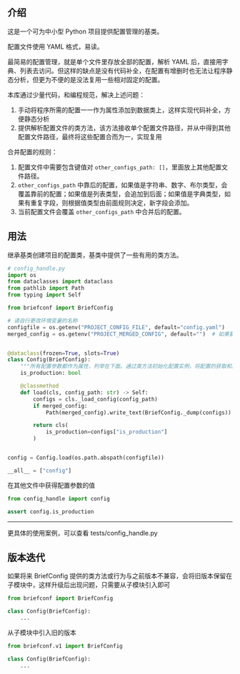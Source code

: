 ## 介绍

这是一个可为中小型 Python 项目提供配置管理的基类。

配置文件使用 YAML 格式，易读。

最简易的配置管理，就是单个文件里存放全部的配置，解析 YAML 后，直接用字典、列表去访问。但这样的缺点是没有代码补全，在配置有增删时也无法让程序静态分析，但更为不便的是没法复用一些相对固定的配置。

本库通过少量代码，和编程规范，解决上述问题：
1. 手动将程序所需的配置一一作为属性添加到数据类上，这样实现代码补全，方便静态分析
2. 提供解析配置文件的类方法，该方法接收单个配置文件路径，并从中得到其他配置文件路径，最终将这些配置合而为一，实现复用

合并配置的规则：
1. 配置文件中需要包含键值对 `other_configs_path: []`，里面放上其他配置文件路径。
2. `other_configs_path` 中靠后的配置，如果值是字符串、数字、布尔类型，会覆盖靠前的配置；如果值是列表类型，会追加到后面；如果值是字典类型，如果有重复字段，则根据值类型由前面规则决定，新字段会添加。
3. 当前配置文件会覆盖 `other_configs_path` 中合并后的配置。


## 用法

继承基类创建项目的配置类，基类中提供了一些有用的类方法。

```python
# config_handle.py
import os
from dataclasses import dataclass
from pathlib import Path
from typing import Self

from briefconf import BriefConfig

# 请自行更改环境变量的名称
configfile = os.getenv("PROJECT_CONFIG_FILE", default="config.yaml")
merged_config = os.getenv("PROJECT_MERGED_CONFIG", default="")  # 如果要查看合并后的配置，就通过此环境变量传递路径


@dataclass(frozen=True, slots=True)
class Config(BriefConfig):
    """所有配置参数都作为属性，列举在下面。通过类方法初始化配置实例，将配置的获取和配置参数分开放置，程序结构更加清晰。"""
    is_production: bool

    @classmethod
    def load(cls, config_path: str) -> Self:
        configs = cls._load_config(config_path)
        if merged_config:
            Path(merged_config).write_text(BriefConfig._dump(configs))

        return cls(
            is_production=configs["is_production"]
        )


config = Config.load(os.path.abspath(configfile))

__all__ = ["config"]

```

在其他文件中获得配置参数的值

```python
from config_handle import config

assert config.is_production
```

---

更具体的使用案例，可以查看 tests/config_handle.py


## 版本迭代

如果将来 BriefConfig 提供的类方法或行为与之前版本不兼容，会将旧版本保留在子模块中，这样升级后出现问题，只需要从子模块引入即可

```python
from briefconf import BriefConfig

class Config(BriefConfig):
    ...
```

从子模块中引入旧的版本

```python
from briefconf.v1 import BriefConfig

class Config(BriefConfig):
    ...
```
